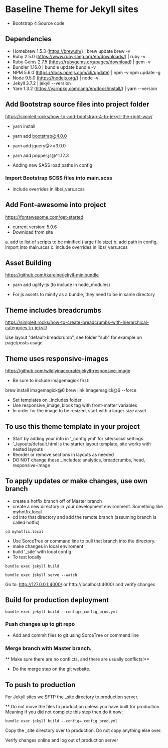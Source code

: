 # Baseline Theme for Jekyll sites

- Bootstrap 4 Source code


## Dependencies

- Homebrew 1.5.3 (https://brew.sh/) | brew update  brew -v
- Ruby 2.5.0 (https://www.ruby-lang.org/en/downloads/) | ruby -v
- Ruby Gems 2.7.5 (https://rubygems.org/pages/download) | gem -v
- Bundler 1.16.0 | bundle update  bundle -v
- NPM 5.6.0 (https://docs.npmjs.com/cli/update) | npm -v   npm update -g
- Node 9.5.0 (https://nodejs.org/) | node -v
- Jekyll 3.7.2 | jekyll --version
- Yarn 1.3.2 (https://yarnpkg.com/lang/en/docs/install/) | yarn --version


## Add Bootstrap source files into project folder

https://simpleit.rocks/how-to-add-bootstrap-4-to-jekyll-the-right-way/

- yarn install
- yarn add bootstrap@4.0.0
- yarn add jquery@>=3.0.0
- yarn add popper.js@^1.12.3

- Adding new SASS load paths in config


### Import Bootstrap SCSS files into main.scss

- include overrides in libs/_vars.scss


## Add Font-awesome into project

https://fontawesome.com/get-started

- current version: 5.0.6
- Download from site

a. add to list of scripts to be minified (large file size)
b. add path in config, import into main.scss
c. include overrides in libs/_vars.scss 


## Asset Building

https://github.com/tkareine/jekyll-minibundle

- yarn add uglify-js (to include in node_modules)

- For js assets to minify as a bundle, they need to be in same directory


## Theme includes breadcrumbs

https://simpleit.rocks/how-to-create-breadcrumbs-with-hierarchical-categories-in-jekyll/

Use layout "default-breadcrumb", see folder "sub" for example on page/posts usage


## Theme uses responsive-images

https://github.com/wildlyinaccurate/jekyll-responsive-image

- Be sure to include imagemagick first: 

brew install imagemagick@6
brew link imagemagick@6 --force

- Set templates on _includes folder
- Use responsive_image_block tag with front-matter variables
- In order for the image to be resized, start with a larger size asset


## To use this theme template in your project

- Start by adding your info in '_config.yml' for site/social settings
- '_layouts/default.html is the starter layout template, site works with nested layouts 
- Reorder or remove sections in layouts as needed
- DO NOT change these _includes: analytics, breadcrumbs, head, responsive-image


## To apply updates or make changes, use own branch

- create a hotfix branch off of Master branch
- create a new directory in your development environment. Something like myhotfix.local
- cd into that directory and add the remote branch (assuming branch is called hotfix)

`cd myhotfix.local`

- Use SorceTree or command line to pull that branch into the directory.
- make changes in local enviroment
- build '_site' with local config
- To test locally

`bundle exec jekyll build`

`bundle exec jekyll serve --watch`

Go to: http://127.0.0.1:4000/  or http://localhost:4000/ and verify changes


## Build for production deployment

`bundle exec jekyll build --config=_config_prod.yml`


### Push changes up to git repo

- Add and commit files to git using SorceTree or command line


### Merge branch with Master branch. 

** Make sure there are no conflicts, and there are usually conflicts!**
- Do the merge step on the git website.

## To push to production 

For Jekyll sites we SFTP the _site directory to production server.

** Do not move the files to production unless you have built for production. Meaning if you did not complete this step then do it now:

`bundle exec jekyll build --config=_config_prod.yml`

Copy the _site directory over to production. Do not copy anything else over.

Verify changes online and log out of production server
